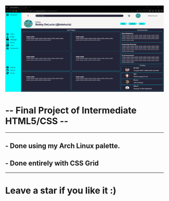 ![image](preview.PNG)
# -- Final Project of Intermediate HTML5/CSS --
-----------------------------------------------
## - Done using my Arch Linux palette.
## - Done entirely with CSS Grid
-----------------------------------------------
# Leave a star if you like it :)
